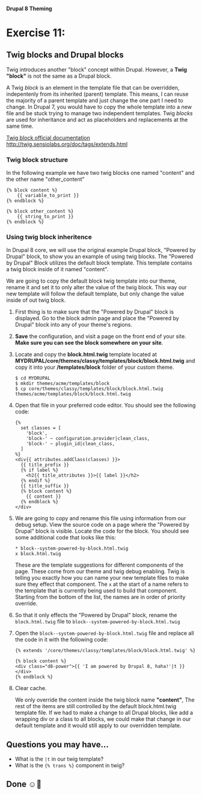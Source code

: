 #### Drupal 8 Theming

# Exercise 11: 

## Twig blocks and Drupal blocks

Twig introduces another "block" concept within Drupal. However, a **Twig "block"** is not the same as a Drupal block.

A Twig _block_ is an element in the template file that can be overridden, indepentenly from its inherited (parent) template. This means, I can reuse the majority of a parent template and just change the one part I need to change. In Drupal 7, you would have to copy the whole template into a new file and be stuck trying to manage two independent templates.
Twig _blocks_ are used for inheritance and act as placeholders and replacements at the same time.

[Twig block official documentation](http://twig.sensiolabs.org/doc/tags/extends.html)
http://twig.sensiolabs.org/doc/tags/extends.html

	
### Twig block structure

In the following example we have two twig blocks one named "content" and the other name "other_content"

	{% block content %}
		{{ variable_to_print }}
	{% endblock %}

	{% block other_content %}
		{{ string_to_print }}
	{% endblock %}
	
### Using twig block inheritence

In Drupal 8 core, we will use the original example Drupal block, "Powered by Drupal" block, to show you an example of using twig blocks. The "Powered by Drupal" Block utilizes the default block template. This template contains a twig block inside of it named "content". 

We are going to copy the default block twig template into our theme, rename it and set it to only alter the value of the twig block. This way our new template will follow the default template, but only change the value inside of out twig block.

1. First thing is to make sure that the "Powered by Drupal" block is displayed. Go to the block admin page and place the "Powered by Drupal" block into any of your theme's regions.

2. **Save** the configuration, and visit a page on the front end of your site. **Make sure you can see the block somewhere on your site**.

3. Locate and copy the **block.html.twig** template located at **MYDRUPAL/core/themes/classy/templates/block/block.html.twig** and copy it into your **/templates/block** folder of your custom theme.

    ```
    $ cd MYDRUPAL
    $ mkdir themes/acme/templates/block
    $ cp core/themes/classy/templates/block/block.html.twig themes/acme/templates/block/block.html.twig
	```

4. Open that file in your preferred code editor. You should see the following code:
	
	```
	{%
	  set classes = [
	    'block',
	    'block-' ~ configuration.provider|clean_class,
	    'block-' ~ plugin_id|clean_class,
	  ]
	%}
	<div{{ attributes.addClass(classes) }}>
	  {{ title_prefix }}
	  {% if label %}
	    <h2{{ title_attributes }}>{{ label }}</h2>
	  {% endif %}
	  {{ title_suffix }}
	  {% block content %}
	    {{ content }}
	  {% endblock %}
	</div>
	```
	
5. We are going to copy and rename this file using information from our debug setup. View the source code on a page where the "Powered by Drupal" block is visible. Locate the code for the block. You should see some additional code that looks like this:

	```
	* block--system-powered-by-block.html.twig
	x block.html.twig
	```
	
	These are the template suggestions for different components of the page. These come from our theme and twig debug enabling. Twig is telling you exactly how you can name your new template files to make sure they effect that component. The `x` at the start of a name refers to the template that is currently being used to build that component. Starting from the bottom of the list, the names are in order of priority override.
	
6. So that it only effects the "Powered by Drupal" block, rename the `block.html.twig` file to `block--system-powered-by-block.html.twig`


7. Open the `block--system-powered-by-block.html.twig` file and replace all the code in it with the following code:

	``` 
	{% extends '/core/themes/classy/templates/block/block.html.twig' %}

  	{% block content %}
    <div class="d8-power">{{ 'I am powered by Drupal 8, haha!'|t }}</div>
  	{% endblock %}
  	```

7. Clear cache. 

	We only override the content inside the twig block name **"content"**, The rest of the items are still controlled by the default block.html.twig template file. If we had to make a change to all Drupal blocks, like add a wrapping div or a class to all blocks, we could make that change in our default template and it would still apply to our overridden template.


## Questions you may have...
+ What is the `|t` in our twig template?
+ What is the `{% trans %}` component in twig?

## Done ☺
